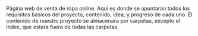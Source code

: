 Página web de venta de ropa online.
Aqui es donde se apuntaran todos los requisitos basicos del proyecto, contenido, idea, y progreso de cada uno.
El contenido de nuestro proyecto se almacenara por carpetas, excepto el index, que estara fuera de todas las carpetas.
